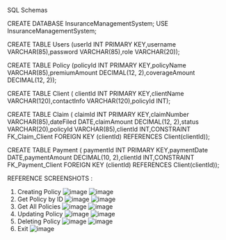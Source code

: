 SQL Schemas

CREATE DATABASE InsuranceManagementSystem; USE InsuranceManagementSystem;

CREATE TABLE Users (userId INT PRIMARY KEY,username VARCHAR(85),password VARCHAR(85),role VARCHAR(20));

CREATE TABLE Policy (policyId INT PRIMARY KEY,policyName VARCHAR(85),premiumAmount DECIMAL(12, 2),coverageAmount DECIMAL(12, 2));

CREATE TABLE Client (
    clientId INT PRIMARY KEY,clientName VARCHAR(120),contactInfo VARCHAR(120),policyId INT);

CREATE TABLE Claim (
    claimId INT PRIMARY KEY,claimNumber VARCHAR(85),dateFiled DATE,claimAmount DECIMAL(12, 2),status VARCHAR(20),policyId VARCHAR(85),clientId INT,CONSTRAINT FK_Claim_Client FOREIGN KEY (clientId) REFERENCES Client(clientId));

CREATE TABLE Payment (
    paymentId INT PRIMARY KEY,paymentDate DATE,paymentAmount DECIMAL(10, 2),clientId INT,CONSTRAINT FK_Payment_Client FOREIGN KEY (clientId) REFERENCES Client(clientId));

  REFERENCE SCREENSHOTS :

1. Creating Policy
![image](https://github.com/user-attachments/assets/92ce6626-ff56-4963-9e6e-bfd4c3dff88e)
![image](https://github.com/user-attachments/assets/cf69c096-5d80-40d6-a374-b344fb2c9166)
2. Get Policy by ID
![image](https://github.com/user-attachments/assets/cf9c0a97-72df-4693-a43d-f8f3e3f2d162)
![image](https://github.com/user-attachments/assets/bd27e33d-22dc-4fd5-be40-d3db3a3f44d3)
3. Get All Policies
![image](https://github.com/user-attachments/assets/8766bc6c-7cd8-40d9-b693-0e0c8c0f7835)
![image](https://github.com/user-attachments/assets/ebc30b37-a8d1-4736-b2d1-fa58588136d0)
4. Updating Policy
![image](https://github.com/user-attachments/assets/ce8e3edb-40a5-457b-846a-1b78cee97576)
![image](https://github.com/user-attachments/assets/df71fb4a-94ea-406a-9707-8bd589a8c579)
5. Deleting Policy
![image](https://github.com/user-attachments/assets/dff59299-60ce-4d02-9061-a643bd399a77)
![image](https://github.com/user-attachments/assets/4075b992-1e32-42fe-8a5e-4f5e49e31095)
6. Exit
![image](https://github.com/user-attachments/assets/5c4eb1fb-ed31-4dee-bbf1-7fcb12014434)











